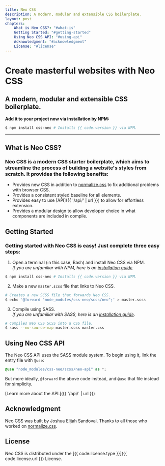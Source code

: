 ```yaml
---
title: Neo CSS
description: A modern, modular and extensible CSS boilerplate.
layout: post
chapters:
    What is Neo CSS?: "#what-is"
    Getting Started: "#getting-started"
    Using Neo CSS API: "#using-api"
    Acknowledgment: "#acknowledgment"
    License: "#license"
---
```


# Create masterful websites with Neo CSS
## A modern, modular and extensible CSS boilerplate.

**Add it to your project now via installation by NPM:**

```bash
$ npm install css-neo # Installs {{ code.version }} via NPM.
```

---

## <span id="what-is">What is Neo CSS?</span>
### Neo CSS is a modern CSS starter boilerplate, which aims to streamline the process of building a website's styles from scratch. It provides the following benefits:

- Provides new CSS in addition to [normalize.css](https://github.com/necolas/normalize.css/) to fix additional problems with browser CSS.
- Provides a consistent styled baseline for all elements.
- Provides easy to use [API]({{ '/api/' | url }}) to allow for effortless extension.
- Provides a modular design to allow developer choice in what components are included in compile.

## <span id="getting-started">Getting Started</span>
### Getting started with Neo CSS is easy! Just complete three easy steps:

1. Open a terminal (in this case, Bash) and install Neo CSS via NPM.  
*If you are unfamiliar with NPM, here is an [installation guide](https://docs.npmjs.com/downloading-and-installing-node-js-and-npm).*

```bash
$ npm install css-neo # Installs {{ code.version }} via NPM.
```

2. Make a new `master.scss` file that links to Neo CSS.

```bash
# Creates a new SCSS file that forwards Neo CSS.
$ echo '@forward "node_modules/css-neo/scss/neo";' > master.scss
```

3. Compile using SASS.  
*If you are unfamiliar with SASS, here is an [installation guide](https://sass-lang.com/install).*

```bash
# Compiles Neo CSS SCSS into a CSS file.
$ sass --no-source-map master.scss master.css
```

## <span id="using-api">Using Neo CSS API</span>
The Neo CSS API uses the SASS module system.
To begin using it, link the entry file with `@use`:

```scss
@use "node_modules/css-neo/scss/neo-api" as *;
```

But more ideally, `@forward` the above code instead, and `@use` that file instead for simplicity.

[Learn more about the API.]({{ '/api/' | url }})

## <span id="acknowledgment">Acknowledgment</span>
Neo CSS was built by Joshua Elijah Sandoval.
Thanks to all those who worked on [normalize.css](https://github.com/necolas/normalize.css/).

## <span id="license">License</span>
Neo CSS is distributed under the [{{ code.license.type }}]({{ code.license.url }}) License.